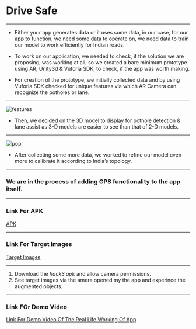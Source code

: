 # Drive Safe
----------
* Either your app generates data or it uses some data, in our case, for our app to function, 
we need some data to operate on, we need data to train our model to work efficiently for Indian roads.

 * To work on our application, we needed to check, if the solution we are proposing, was working at all,
 so we created a bare minimum prototype using AR, Unity3d & Vuforia SDK, to check, if the app was worth making.

* For creation of the prototype, we initially collected data and by using Vuforia SDK checked for
unique features via which AR Camera can recognize the potholes or lane.

-----


![features](https://user-images.githubusercontent.com/31439780/54066711-e94ae400-425a-11e9-91d8-db4c8b7a3e84.PNG)

* Then, we decided on the 3D model to display for pothole detection & lane assist as 3-D models 
are easier to see than that of 2-D models.

-----

![pop](https://user-images.githubusercontent.com/31439780/54066803-907c4b00-425c-11e9-8ce8-edc46048e52a.jpeg)



* After collecting some more data, we worked to refine our model even more to calibrate it according to India’s topology.

-----

### We are in the process of adding GPS functionality to the app itself.

-----
### Link For APK

[APK](https://drive.google.com/file/d/10mh1ejXodkXc9ZbEJf2Sp7LlvszXM57S/view?usp=sharing)

-----
### Link For Target Images

[Target Images](https://drive.google.com/drive/folders/19pDXU4uIcvN9B1jOI1nAmpFAjkilVXAu?usp=sharing)

-----

1. Download the _hack3.apk_ and allow camera permissions.
1. See target images via the amera opened my the app and experince the augmented objects.

-----
### Link FOr Demo Video
[Link For Demo Video Of The Real Life Working Of App](https://drive.google.com/open?id=1DYw5Hon6grL-i6VhkTP0aW1JxGPPehuL)
